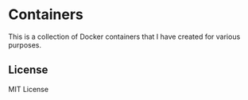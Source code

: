 # Containers

This is a collection of Docker containers that I have created for various purposes.

## License

MIT License
